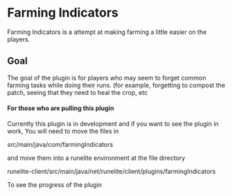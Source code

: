 # Farming Indicators
Farming Indicators is a attempt at making farming a little easier on the players.

## Goal
The goal of the plugin is for players who may seem to forget common farming tasks while doing their runs.
(for example, forgetting to compost the patch, seeing that they need to heal the crop, etc

#### For those who are pulling this plugin
Currently this plugin is in development and if you want to see the plugin in work, You will need to move the files in

src/main/java/com/farmingIndicators 

and move them into a runelite environment at the file directory

runelite-client/src/main/java/net/runelite/client/plugins/farmingIndicators

To see the progress of the plugin
